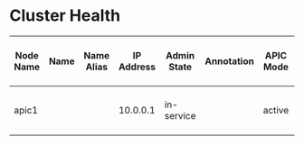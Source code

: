 # Cluster Health
| Node Name | Name | Name Alias | IP Address | Admin State | Annotation | APIC Mode | Chassis | Child Action | Control Sbst State | DN | Externally Managed By | Failover Status | Health | ID | Local Owner | Member Serial Number | Last Modified | Monitoring Policy DN | Mutn Timestamp | Operational State | Pod ID | Routable IP Address | Status | Target Member Serial Number | UID | User Domain |
| --------- | ---- | ---------- | ---------- | ----------- | ---------- | --------- | ------- | ------------ | ------------------ | -- | --------------------- | --------------- | ------ | -- | ----------- | -------------------- | ------------- | -------------------- | -------------- | ----------------- | ------ | ------------------- | ------ | --------------------------- | --- | ----------- |
| apic1 |  |  | 10.0.0.1 | in-service |  | active | 10220833-ea00-3bb3-93b2-ef1e7e645889 |  | approved | topology/pod-1/node-1/av/node-1 |  | idle | fully-fit | 1 | local | TEP-1-1 | 2022-11-17T15:50:03.797+00:00 | uni/fabric/monfab-default | 2022-11-17T15:49:03.104+00:00 | available | 1 | 0.0.0.0 |  |  | 0 | all |
